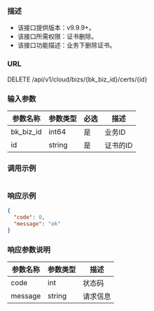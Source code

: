 ### 描述

- 该接口提供版本：v9.9.9+。
- 该接口所需权限：证书删除。
- 该接口功能描述：业务下删除证书。

### URL

DELETE /api/v1/cloud/bizs/{bk_biz_id}/certs/{id}

### 输入参数

| 参数名称   | 参数类型 | 必选  | 描述     |
|-----------|--------|-------|---------|
| bk_biz_id | int64  | 是    | 业务ID   |
| id        | string | 是    | 证书的ID |

### 调用示例

```json
```

### 响应示例

```json
{
  "code": 0,
  "message": "ok"
}
```

### 响应参数说明

| 参数名称  | 参数类型 | 描述    |
|---------|---------|---------|
| code    | int     | 状态码   |
| message | string  | 请求信息 |